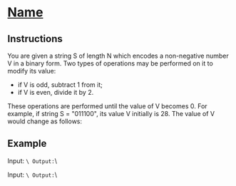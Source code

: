 # [Name](link)

## Instructions

You are given a string S of length N which encodes a non-negative number V in a binary form. Two types of operations may be performed on it to modify its value:

- if V is odd, subtract 1 from it;
- if V is even, divide it by 2.

These operations are performed until the value of V becomes 0.
For example, if string S = "011100", its value V initially is 28. The value of V would change as follows:

## Example

Input: `\ Output:`\

Input: `\ Output:`\
